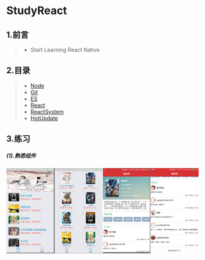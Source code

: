 # StudyReact

## 1.前言
>* Start Learning React Native 

## 2.目录
      
>* [Node](https://github.com/mochixuan/React-Study/blob/master/README_NODE.md)
>* [Git](https://github.com/mochixuan/React-Study/blob/master/README_Git.md)
>* [ES](https://github.com/mochixuan/React-Study/blob/master/README_ES.md)
>* [React](https://github.com/mochixuan/React-Study/blob/master/README_React.md)
>* [ReactSystem](https://github.com/mochixuan/React-Study/blob/master/README_ReactSystem.md)
>* [HotUpdate](https://github.com/mochixuan/React-Study/blob/master/README_HotUpgrade.md)

## 3.练习
##### (1).熟悉组件
![Image](https://github.com/mochixuan/React-Study/blob/master/Img/p1.png)
